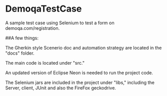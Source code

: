 # DemoqaTestCase
A sample test case using Selenium to test a form on demoqa.com/registration.


##A few things:

  The Gherkin style Scenerio doc and automation strategy are located in the "docs" folder.
  
  The main code is located under "src."
  
  An updated version of Eclipse Neon is needed to run the project code.
  
  The Selenium jars are included in the project under "libs," including the Server, client, JUnit and also the FireFox geckodrive.



